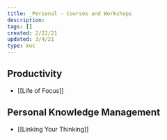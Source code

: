 ```yaml
---
title: _Personal - Courses and Workshops
description:
tags: []
created: 2/22/21
updated: 3/4/21
type: moc
---
```


## Productivity

- [[Life of Focus]]

## Personal Knowledge Management

- [[Linking Your Thinking]]
